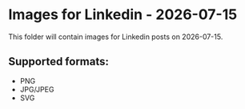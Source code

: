 # Images for Linkedin - 2026-07-15

This folder will contain images for Linkedin posts on 2026-07-15.

## Supported formats:
- PNG
- JPG/JPEG
- SVG
